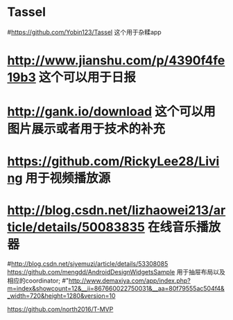 # Tassel
#https://github.com/Yobin123/Tassel 这个用于杂糅app

 # http://www.jianshu.com/p/4390f4fe19b3 这个可以用于日报  
 # http://gank.io/download  这个可以用图片展示或者用于技术的补充
 # https://github.com/RickyLee28/Living 用于视频播放源
 # http://blog.csdn.net/lizhaowei213/article/details/50083835 在线音乐播放器
 #http://blog.csdn.net/siyemuzi/article/details/53308085 
 https://github.com/mengdd/AndroidDesignWidgetsSample     用于抽屉布局以及相应的coordinator;
  #"http://www.demaxiya.com/app/index.php?m=index&showcount=12&__ii=867660022750031&__aa=80f79555ac504f4&_width=720&height=1280&version=10

https://github.com/north2016/T-MVP
